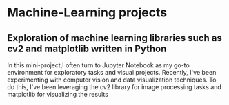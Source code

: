 # Machine-Learning projects

## Exploration of machine learning libraries such as cv2 and matplotlib written in Python

In this mini-project,I often turn to Jupyter Notebook as my go-to environment for exploratory tasks and visual projects. Recently, I've been experimenting with computer vision and data visualization techniques. To do this, I've been leveraging the cv2 library for image processing tasks and matplotlib for visualizing the results
